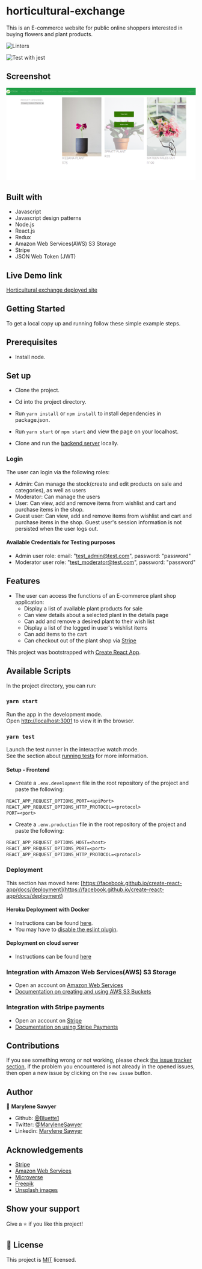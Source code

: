 # horticultural-exchange

This is an E-commerce website for public online shoppers interested in buying flowers and plant products.

![Linters](https://github.com/bluette1/horticultural-exchange/workflows/Linters/badge.svg)

![Test with jest](https://github.com/Bluette1/horticultural-exchange/workflows/Test%20with%20jest/badge.svg)


## Screenshot
![demo picture](./public/screenshot.png)


## Built with
- Javascript
- Javascript design patterns
- Node.js
- React.js
- Redux
- Amazon Web Services(AWS) S3 Storage
- Stripe
- JSON Web Token (JWT)

## Live Demo link
[Horticultural exchange deployed site](http://137.184.10.36/)

## Getting Started

To get a local copy up and running follow these simple example steps.

## Prerequisites

- Install node.

## Set up

- Clone the project.
- Cd into the project directory.
- Run ```yarn install``` or ```npm install``` to install dependencies in package.json.
- Run ```yarn start``` or ```npm start```  and view the page on your localhost.

- Clone and run the [backend server](https://github.com/Bluette1/horticultural-exchange-api) locally.


### Login
The user can login via the following roles:
 - Admin: Can manage the stock(create and edit products on sale and categories), as well as users
 - Moderator: Can manage the users
 - User: Can view, add and remove items from wishlist and cart and purchase items in the shop.
 - Guest user: Can view, add and remove items from wishlist and cart and purchase items in the shop. Guest user's session information is not persisted when the user logs out.

 #### Available Credentials for Testing purposes
  - Admin user role: email: "test_admin@test.com", password: "password"
  - Moderator user role: "test_moderator@test.com", password: "password"

 ## Features
- The user can access the functions of an E-commerce plant shop   application: 
  - Display a list of available plant products for sale
  - Can view details about a selected plant in the details page
  - Can add and remove a desired plant to their wish list
  - Display a list of the logged in user's wishlist items
  - Can add items to the cart
  - Can checkout out of the plant shop via [Stripe](https://stripe.com/docs/payments/integration-builder)

This project was bootstrapped with [Create React App](https://github.com/facebook/create-react-app).

## Available Scripts

In the project directory, you can run:

### `yarn start`

Run the app in the development mode.\
Open [http://localhost:3001](http://localhost:3001) to view it in the browser.


### `yarn test`

Launch the test runner in the interactive watch mode.\
See the section about [running tests](https://facebook.github.io/create-react-app/docs/running-tests) for more information.


#### Setup - Frontend
- Create a `.env.development` file in the root repository of the project and paste the following:
```REACT_APP_REQUEST_OPTIONS_HOST=<hostname>
REACT_APP_REQUEST_OPTIONS_PORT=<apiPort>
REACT_APP_REQUEST_OPTIONS_HTTP_PROTOCOL=<protocol>
PORT=<port>
 ```

- Create a `.env.production` file in the root repository of the project and paste the following:

```
REACT_APP_REQUEST_OPTIONS_HOST=<host>
REACT_APP_REQUEST_OPTIONS_PORT=<port>
REACT_APP_REQUEST_OPTIONS_HTTP_PROTOCOL=<protocol>

```

### Deployment

This section has moved here: [https://facebook.github.io/create-react-app/docs/deployment](https://facebook.github.io/create-react-app/docs/deployment)
#### Heroku Deployment with Docker
- Instructions can be found [here]( 
 https://betterprogramming.pub/how-to-containerize-and-deploy-apps-with-docker-and-heroku-b1c49e5bc070).
- You may have to [disable the eslint plugin](https://stackoverflow.com/questions/67364108/react-app-failed-to-load-config-airbnb-in-deploying-to-heroku).
#### Deployment on cloud server
- Instructions can be found [here](https://www.digitalocean.com/community/tutorials/how-to-deploy-a-react-application-with-nginx-on-ubuntu-20-04)

### Integration with Amazon Web Services(AWS) S3 Storage
- Open an account on [Amazon Web Services](https://signin.aws.amazon.com/)
- [Documentation on creating and using AWS S3 Buckets](https://docs.aws.amazon.com/sdk-for-javascript/v3/developer-guide/s3-example-creating-buckets.html#s3-create-presigendurl-put)

### Integration with Stripe payments
- Open an account on [Stripe](https://dashboard.stripe.com/login?redirect=%2Ftest%2Fpayments)
- [Documentation on using Stripe Payments](https://stripe.com/docs/payments/integration-builder)


## Contributions

 If you see something wrong or not working, please check [the issue tracker section](https://github.com/bluette1/horticultural-exchange/issues), if the problem you encountered is not already in the opened issues, then open a new issue by clicking on the `new issue` button.

## Author

👤 **Marylene Sawyer**
- Github: [@Bluette1](https://github.com/Bluette1)
- Twitter: [@MaryleneSawyer](https://twitter.com/MaryleneSawyer)
- Linkedin: [Marylene Sawyer](https://www.linkedin.com/in/marylene-sawyer)

## Acknowledgements
- [Stripe](https://dashboard.stripe.com/login?redirect=%2Ftest%2Fpayments)
- [Amazon Web Services](https://signin.aws.amazon.com/)
- [Microverse](https://www.microverse.org/)
- [Freepik](https://www.freepik.com)
- [Unsplash images](https://unsplash.com/)

## Show your support

Give a ⭐️ if you like this project!

## 📝 License

This project is [MIT](https://opensource.org/licenses/MIT) licensed.
